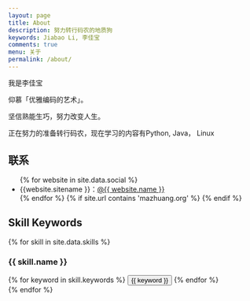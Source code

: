 ```yaml
---
layout: page
title: About
description: 努力转行码农的地质狗
keywords: Jiabao Li, 李佳宝
comments: true
menu: 关于
permalink: /about/
---
```


我是李佳宝

仰慕「优雅编码的艺术」。

坚信熟能生巧，努力改变人生。

正在努力的准备转行码农，现在学习的内容有Python, Java， Linux

## 联系

<ul>
{% for website in site.data.social %}
<li>{{website.sitename }}：<a href="{{ website.url }}" target="_blank">@{{ website.name }}</a></li>
{% endfor %}
{% if site.url contains 'mazhuang.org' %}
<!--li>
微信公众号：<br />
<img style="height:192px;width:192px;border:1px solid lightgrey;" src="{{ assets_base_url }}/assets/images/qrcode.jpg" alt="闷骚的程序员" />
</li-->
{% endif %}
</ul>


## Skill Keywords

{% for skill in site.data.skills %}
### {{ skill.name }}
<div class="btn-inline">
{% for keyword in skill.keywords %}
<button class="btn btn-outline" type="button">{{ keyword }}</button>
{% endfor %}
</div>
{% endfor %}
